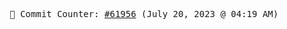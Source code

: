 <p align="center">
    <samp>
        📮 Commit Counter: <a href="https://github.com/Javascript-void0/Javascript-void0/commits/main">#61956</a> (July 20, 2023 @ 04:19 AM)
    </samp>
</p>